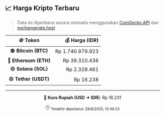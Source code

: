 

<!-- HARGA_KRIPTO -->
## 📈 Harga Kripto Terbaru

> Data ini diperbarui secara otomatis menggunakan [CoinGecko API](https://www.coingecko.com/) dan [exchangerate.host](https://exchangerate.host/)

<div align="center">

| 🪙 Token | 💰 Harga (IDR) |
|:------:|---------------:|
| 🟠 **Bitcoin (BTC)**   | Rp 1.740.979.923 |
| 🔵 **Ethereum (ETH)**  | Rp 39.310.436 |
| 🟣 **Solana (SOL)**    | Rp 2.328.461 |
| 🟢 **Tether (USDT)**   | Rp 16.238 |

---

💱 **Kurs Rupiah (USD → IDR)**: Rp 16.231

🕒 <sub>Terakhir diperbarui: 28/6/2025, 10.49.23</sub>

</div>
<!-- /HARGA_KRIPTO -->